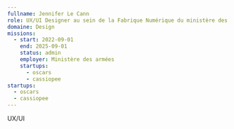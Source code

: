 ```yaml
---
fullname: Jennifer Le Cann
role: UX/UI Designer au sein de la Fabrique Numérique du ministère des Armées
domaine: Design
missions:
  - start: 2022-09-01
    end: 2025-09-01
    status: admin
    employer: Ministère des armées
    startups:
      - oscars
      - cassiopee
startups:
  - oscars
  - cassiopee
---
```

UX/UI